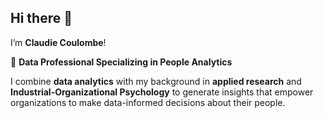 ## Hi there 👋
I’m **Claudie Coulombe**!

🎯 **Data Professional Specializing in People Analytics**

I combine **data analytics** with my background in **applied research** and **Industrial-Organizational Psychology** to generate insights that empower organizations to make data-informed decisions about their people.
